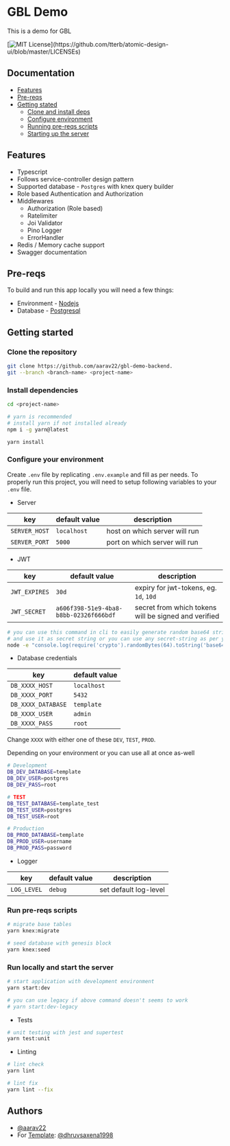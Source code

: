 # GBL Demo
This is a demo for GBL

[![MIT License](https://img.shields.io/apm/l/atomic-design-ui.svg?)](https://github.com/tterb/atomic-design-ui/blob/master/LICENSEs)

## Documentation

- [Features](https://github.com/dhruvsaxena1998/node-typescript-starter#features)
- [Pre-reqs](https://github.com/dhruvsaxena1998/node-typescript-starter#pre-reqs)
- [Getting stated](https://github.com/dhruvsaxena1998/node-typescript-starter#getting-started)
  - [Clone and install deps](https://github.com/dhruvsaxena1998/node-typescript-starter#clone-the-repository)
  - [Configure environment](https://github.com/dhruvsaxena1998/node-typescript-starter#configure-your-environment)
  - [Running pre-reqs scripts](https://github.com/dhruvsaxena1998/node-typescript-starter#configure-your-environment)
  - [Starting up the server](https://github.com/dhruvsaxena1998/node-typescript-starter#configure-your-environment)

## Features

- Typescript
- Follows service-controller design pattern
- Supported database - `Postgres` with knex query builder
- Role based Authentication and Authorization
- Middlewares
  - Authorization (Role based)
  - Ratelimiter
  - Joi Validator
  - Pino Logger
  - ErrorHandler
- Redis / Memory cache support
- Swagger documentation

## Pre-reqs

To build and run this app locally you will need a few things:

- Environment - [Nodejs](https://nodejs.org/en/download/)
- Database - [Postgresql](https://www.postgresql.org/download/)

## Getting started

### Clone the repository

```bash
git clone https://github.com/aarav22/gbl-demo-backend.
git --branch <branch-name> <project-name>
```

### Install dependencies

```bash
cd <project-name>
```

```bash
# yarn is recommended
# install yarn if not installed already
npm i -g yarn@latest
```

```bash
yarn install
```

### Configure your environment

Create `.env` file by replicating `.env.example` and fill as per needs.
To properly run this project,
you will need to setup following variables to your `.env` file.

- Server

| key           | default value | description                   |
| ------------- | ------------- | ----------------------------- |
| `SERVER_HOST` | `localhost`   | host on which server will run |
| `SERVER_PORT` | `5000`        | port on which server will run |

- JWT

| key           | default value                          | description                                          |
| ------------- | -------------------------------------- | ---------------------------------------------------- |
| `JWT_EXPIRES` | `30d`                                  | expiry for jwt-tokens, eg. `1d`, `10d`               |
| `JWT_SECRET`  | `a606f398-51e9-4ba8-b8bb-02326f666bdf` | secret from which tokens will be signed and verified |

```bash
# you can use this command in cli to easily generate random base64 string
# and use it as secret string or you can use any secret-string as per your wish.
node -e "console.log(require('crypto').randomBytes(64).toString('base64'))"
```

- Database credentials

| key                | default value |
| ------------------ | ------------- |
| `DB_XXXX_HOST`     | `localhost`   |
| `DB_XXXX_PORT`     | `5432`        |
| `DB_XXXX_DATABASE` | `template`    |
| `DB_XXXX_USER`     | `admin`       |
| `DB_XXXX_PASS`     | `root`        |

Change `XXXX` with either one of these `DEV`, `TEST`, `PROD`.

Depending on your environment or you can use all at once as-well

```bash
# Development
DB_DEV_DATABASE=template
DB_DEV_USER=postgres
DB_DEV_PASS=root

# TEST
DB_TEST_DATABASE=template_test
DB_TEST_USER=postgres
DB_TEST_USER=root

# Production
DB_PROD_DATABASE=template
DB_PROD_USER=username
DB_PROD_PASS=password
```

- Logger

| key         | default value | description           |
| ----------- | ------------- | --------------------- |
| `LOG_LEVEL` | `debug`       | set default log-level |

### Run pre-reqs scripts

```bash
# migrate base tables
yarn knex:migrate

# seed database with genesis block
yarn knex:seed
```

### Run locally and start the server

```bash
# start application with development environment
yarn start:dev

# you can use legacy if above command doesn't seems to work
# yarn start:dev-legacy
```

- Tests

```bash
# unit testing with jest and supertest
yarn test:unit
```

- Linting

```bash
# lint check
yarn lint

# lint fix
yarn lint --fix
```

## Authors

- [@aarav22](https://www.github.com/aarav22)
- For [Template](https://github.com/dhruvsaxena1998/node-typescript-starter): [@dhruvsaxena1998](https://www.github.com/dhruvsaxena1998)
